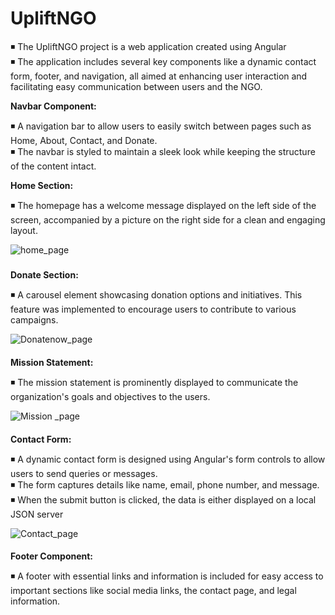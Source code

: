 # UpliftNGO

◾ The UpliftNGO project is a web application created using Angular<br>
◾ The application includes several key components like a dynamic contact form, footer, and navigation, all aimed at enhancing user interaction and facilitating easy communication between users and the NGO.<br>

**Navbar Component:**

◾ A navigation bar to allow users to easily switch between pages such as Home, About, Contact, and Donate.<br>
◾ The navbar is styled to maintain a sleek look while keeping the structure of the content intact.

**Home Section:**

◾ The homepage has a welcome message displayed on the left side of the screen, accompanied by a picture on the right side for a clean and engaging layout.<br>

![home_page](https://github.com/user-attachments/assets/9354496f-fe27-4066-8218-ecde860ef436)
#####

**Donate Section:**

◾ A carousel element showcasing donation options and initiatives. This feature was implemented to encourage users to contribute to various campaigns.<br>

![Donatenow_page](https://github.com/user-attachments/assets/112d25f7-a683-444a-b8d4-fec7cec18810)
####

**Mission Statement:**

◾ The mission statement is prominently displayed to communicate the organization's goals and objectives to the users.<br>

![Mission _page](https://github.com/user-attachments/assets/6f69d1a3-4732-459b-b242-0c8fe59f8782)
####

**Contact Form:**

◾ A dynamic contact form is designed using Angular's form controls to allow users to send queries or messages. <br>
◾ The form captures details like name, email, phone number, and message.<br>
◾ When the submit button is clicked, the data is either displayed on a local JSON server<br>

![Contact_page](https://github.com/user-attachments/assets/7c650fb2-86e5-4b35-b59a-7ac679d03479)
####

**Footer Component:**

◾ A footer with essential links and information is included for easy access to important sections like social media links, the contact page, and legal information.

